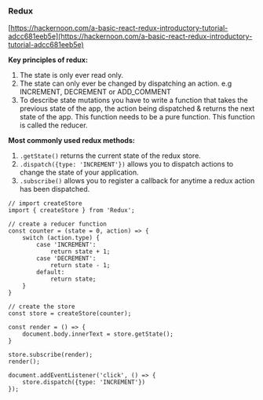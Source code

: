 ### Redux

[https://hackernoon.com/a-basic-react-redux-introductory-tutorial-adcc681eeb5e](https://hackernoon.com/a-basic-react-redux-introductory-tutorial-adcc681eeb5e)

**Key principles of redux:**

1. The state is only ever read only.
2. The state can only ever be changed by dispatching an action. e.g INCREMENT, DECREMENT or ADD\_COMMENT
3. To describe state mutations you have to write a function that takes the previous state of the app, the action being dispatched  & returns the next state of the app. This function needs to be a pure function. This function is called the reducer.



**Most commonly used redux methods:**

1. `.getState()` returns the current state of the redux store.
2. `.dispatch({type: 'INCREMENT'})` allows you to dispatch actions to change the state of your application.
3. `.subscribe()` allows you to register a callback for anytime a redux action has been dispatched.



```
// import createStore
import { createStore } from 'Redux';

// create a reducer function
const counter = (state = 0, action) => {
    switch (action.type) {
        case 'INCREMENT':
            return state + 1;
        case 'DECREMENT':
            return state - 1;
        default:
            return state;
    }
}

// create the store
const store = createStore(counter);

const render = () => {
    document.body.innerText = store.getState();
}

store.subscribe(render);
render();
    
document.addEventListener('click', () => {
    store.dispatch({type: 'INCREMENT'})
});
```





